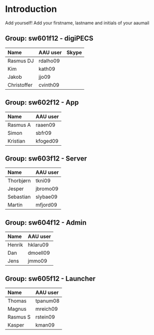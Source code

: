 # Introduction #

Add yourself!
Add your firstname, lastname and initials of your aaumail


## Group: sw601f12 - digiPECS ##

| **Name** | **AAU user** | **Skype** |
|:---------|:-------------|:----------|
| Rasmus DJ | rdalho09     |           |
| Kim      | kath09       |           |
| Jakob    | jjo09        |           |
| Christoffer | cvinth09     |           |

## Group: sw602f12 - App ##

| **Name** | **AAU user** |
|:---------|:-------------|
| Rasmus A | raaen09      |
| Simon    | sbfr09       |
| Kristian | kfoged09     |

## Group: sw603f12 - Server ##

| **Name** | **AAU user** |
|:---------|:-------------|
| Thorbjørn | tkni09       |
| Jesper   | jbromo09     |
| Sebastian | slybae09     |
| Martin   | mfjord09     |

## Group: sw604f12 - Admin ##

| **Name** | **AAU user** |
|:---------|:-------------|
| Henrik   | hklaru09     |
| Dan      | dmoell09     |
| Jens     | jmmo09       |

## Group: sw605f12 - Launcher ##

| **Name** | **AAU user** |
|:---------|:-------------|
| Thomas   | tpanum08     |
| Magnus   | mreich09     |
| Rasmus S | rstein09     |
| Kasper   | kman09       |